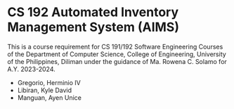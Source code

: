 # CS 192 Automated Inventory Management System (AIMS)

This is a course requirement for CS 191/192 Software Engineering Courses of the Department of Computer Science, College of Engineering, University of the Philippines, Diliman under the guidance of Ma. Rowena C. Solamo for A.Y. 2023-2024.

* Gregorio, Herminio IV
* Libiran, Kyle David
* Manguan, Ayen Unice
